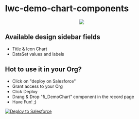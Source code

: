 # lwc-demo-chart-components

<div style="text-align:center">
  <img src="https://i.imgur.com/VN8RsP3.png" />
</div>

## Available design sidebar fields
- Title & Icon Chart
- DataSet values and labels

## Hot to use it in your Org?
- Click on "deploy on Salesforce"
- Grant access to your Org
- Click Deploy
- Drang & Drop "fi_DemoChart" component in the record page
- Have Fun! ;)

<a href="https://githubsfdeploy.herokuapp.com?owner=firo&repo=lwc-demo-chart-components&ref=master">
  <img alt="Deploy to Salesforce"
       src="https://raw.githubusercontent.com/afawcett/githubsfdeploy/master/deploy.png">
</a>
